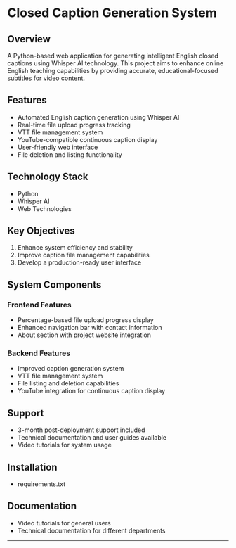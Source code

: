 # Closed Caption Generation System

## Overview
A Python-based web application for generating intelligent English closed captions using Whisper AI technology. This project aims to enhance online English teaching capabilities by providing accurate, educational-focused subtitles for video content.

## Features
- Automated English caption generation using Whisper AI
- Real-time file upload progress tracking
- VTT file management system
- YouTube-compatible continuous caption display
- User-friendly web interface
- File deletion and listing functionality

## Technology Stack
- Python
- Whisper AI
- Web Technologies 

## Key Objectives
1. Enhance system efficiency and stability
2. Improve caption file management capabilities
3. Develop a production-ready user interface

## System Components

### Frontend Features
- Percentage-based file upload progress display
- Enhanced navigation bar with contact information
- About section with project website integration

### Backend Features
- Improved caption generation system
- VTT file management system
- File listing and deletion capabilities
- YouTube integration for continuous caption display

## Support
- 3-month post-deployment support included
- Technical documentation and user guides available
- Video tutorials for system usage

## Installation
- requirements.txt

## Documentation
- Video tutorials for general users
- Technical documentation for different departments


---

